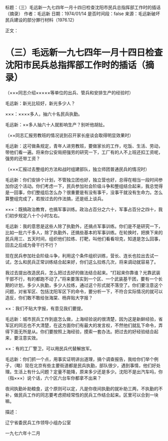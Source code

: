 标题：（三）毛远新一九七四年一月十四日检查沈阳市民兵总指挥部工作时的插话（摘录）
作者：毛远新
日期：1974/01/14
是否时间段：false
来源：毛远新破坏民兵建设的部分罪行材料（1976.12）

正文：

# （三）毛远新一九七四年一月十四日检查沈阳市民兵总指挥部工作时的插话（摘录）

（×××同志介绍×××××等单位的出兵、管兵和安排生产的经验时）

毛远新：新光比较好，新光多少人？

×××：××××多人，抽六十名民兵执勤。

毛远新：××多人抽六十人就影响生产？别听他胡扯。

（××同志汇报劳教班的情况说到召开家长座谈会取得明显效果时）

毛远新：这可做条规定，青年人进劳教班，要做家长的工作，吃饭、生活、劳动，带他们看一遍。将来你公安局把强劳的研究一下，工厂有的人不上班还扣工资呢，强劳的还带工资？

（×××汇报过去整组的方法和战时组建部队，独立师团普通民兵的情况时）

毛远新：你们安排个计划，不管独立团也好，独立营也好，总得在相当一段时间参加你这个活动。你们考虑一下，民兵参加社会阶级斗争和整组结合起来，我总觉得是一回事，你们整组后怎么办？很重要是有没有事干，没事干就没有生命力。怎么算整组完成了，若按过去的作法搞，还是纸上谈兵。

×××：既搞政治教育，也搞军事训练。政治占百分之六十，军事占百分之四十，我们初步规定八十个小时左右。

毛远新：我的意思是这些人除了执勤外，还搞点军事训练。你们是不是研究一下，比如一批六千多人，除了执勤外，还搞些基本的军事训练。在轮换时，把换下来的民兵用三、五天时间，组织他们拉练、打靶，叫他们看看坦克，知道是怎么回事，回去之后成为骨干行不行？

现在民兵参加社会阶级斗争，利用这个条件组织训练，营长、连长也拉出去试一试，怎么和民兵正常训练结合起来好，你们这么拉练几次，将来调动就容易了。

我过去提出改造民兵，怎么把过去好的做法结合起来。“打起来你靠谁？光靠武装干部不行，有的都跑不动了。”将来要落实到一个区、一个武装基干团，要有一个长期的计划，多少人执勤，多少人拉练，通过这个形式就不落空了。你们要注意这个问题，对省军区、包括沈阳军区下的命令，要分析一下，不符合实际情况的就可以造反，你们敢不敢给张海棠、杨弃贴大字报？

××：我们不贴大字报，有意见我们要提。

毛远新：城市民兵工作到底怎么做，上海经验说的很清楚，因为这是新鲜经验，省军区的同志也不大清楚，在这方面你们有最大的发言权，不然他们就乱下命令，弄得下面无所是从。你们要按照上海经验，摸索一套办法。把过去的好经验结合起来，要注意实效。

××：有的工厂警卫，可以用民兵代替解放军。

毛远新：你们抓一个点，用事实证明讲出道理，搞个调查报告，我给你们举个例子，（略）现在北京有些主要街道都是民兵执勤，部队很少，遇到事情，他们好处理。生活上有什么问题？定量不能降，原来多少还是多少。沈阳不是出汽车吗，你（指×××）说个话，六个区六台车你都拿不出来？

夜间执勤补助粮食，这个原则可以定，凡是你夜间执勤的就补助三两，不执勤的不补，做民兵工作的同志要考虑把经常性的民兵工作结合起来。区里可以合到一块嘛。

描述：

辽宁省委民兵工作领导小组办公室

一九七六年十二月

